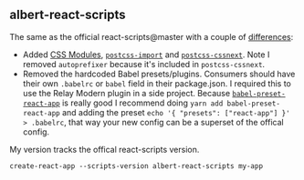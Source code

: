 ## albert-react-scripts

The same as the official react-scripts@master with a couple of [differences](https://github.com/facebookincubator/create-react-app/compare/master...albertstill:master):

- Added [CSS Modules](https://github.com/css-modules/css-modules), [`postcss-import`](https://github.com/postcss/postcss-import) and [`postcss-cssnext`](https://github.com/MoOx/postcss-cssnext). Note I removed `autoprefixer` because it's included in `postcss-cssnext`.
- Removed the hardcoded Babel presets/plugins. Consumers should have their own `.babelrc` or `babel` field in their package.json. I required this to use the Relay Modern plugin in a side project. Because [`babel-preset-react-app`](https://github.com/facebookincubator/create-react-app/tree/master/packages/babel-preset-react-app) is really good I recommend doing `yarn add babel-preset-react-app` and adding the preset `echo '{ "presets": ["react-app"] }' > .babelrc`, that way your new config can be a superset of the offical config.

My version tracks the offical react-scripts version.

`create-react-app --scripts-version albert-react-scripts my-app`

